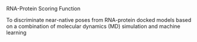RNA-Protein Scoring Function

To discriminate near-native poses from RNA-protein docked models based on a combination of molecular dynamics (MD) simulation and machine learning
